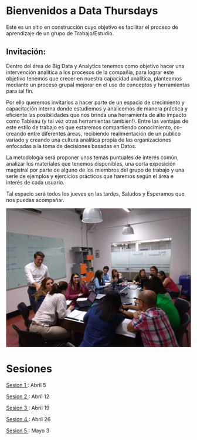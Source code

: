 # Bienvenidos a Data Thursdays

Este es un sitio en construcción cuyo objetivo es facilitar el proceso de aprendizaje de un grupo de Trabajo/Estudio.

## Invitación:

Dentro del área de Big Data y Analytics tenemos como objetivo hacer una intervención analítica a los procesos de la compañía, para lograr este objetivo tenemos que crecer en nuestra capacidad analítica, planteamos mediante un proceso grupal mejorar en el uso de conceptos y herramientas para tal fin.

Por ello queremos invitarlos a hacer parte de un espacio de crecimiento y capacitación interna donde estudiemos y analicemos de manera práctica y eficiente las posibilidades que nos brinda una herramienta de alto impacto como Tableau (y tal vez otras herramientas tambien!).  Entre las ventajas de este estilo de trabajo es que estaremos compartiendo conocimiento, co-creando entre diferentes áreas, recibiendo realimentación de un público variado y creando una cultura analítica propia de las organizaciones enfocadas a la toma de decisiones basadas en Datos.

La metodología será proponer unos temas puntuales de interés común, analizar los materiales que tenemos disponibles, una corta exposición magistral por parte de alguno de los miembros del grupo de trabajo y una serie de ejemplos y ejercicios prácticos que haremos según el área e interés de cada usuario.


Tal espacio será todos los jueves en las tardes, Saludos y Esperamos que nos puedas acompañar.

![Nosotros](/aux/5.jpeg)

# Sesiones

[Sesion 1 ](/sesiones/3.md) : Abril 5

[Sesion 2 ](/sesiones/3.md) : Abril 12

[Sesion 3 ](/sesiones/3.md) : Abril 19

[Sesion 4 ](/sesiones/3.md) : Abril 26

[Sesion 5 ](/sesiones/3.md) : Mayo 3
